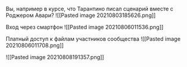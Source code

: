 Вы, например в курсе, что Тарантино писал сценарий вместе с Роджером Авари?
![[Pasted image 20210803185626.png]]

Вход через смартфон
![[Pasted image 20210806011536.png]]

Платный доступ к файлам участников сообщества
![[Pasted image 20210806011708.png]]

![[Pasted image 20210808191357.png]]